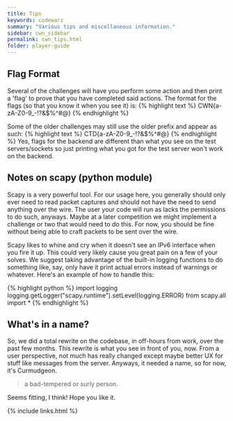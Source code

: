 ```yaml
---
title: Tips
keywords: codewarz
summary: "Various tips and miscellaneous information."
sidebar: cwn_sidebar
permalink: cwn_tips.html
folder: player-guide
---
```


## Flag Format

Several of the challenges will have you perform some action and then print a 'flag' to prove that you have completed said actions. The format for the flags (so that you know it when you see it) is:
{% highlight text %}
CWN{a-zA-Z0-9_-!?&$%^#@}
{% endhighlight %}

Some of the older challenges may still use the older prefix and appear as such:
{% highlight text %}
CTD{a-zA-Z0-9_-!?&$%^#@}
{% endhighlight %}
Yes, flags for the backend are different than what you see on the test servers/sockets so just printing what you got for the test server won't work on the backend.

## Notes on scapy (python module)
Scapy is a very powerful tool. For our usage here, you generally should only ever need to read packet captures and should not have the need to send anything over the wire. The user your code will run as lacks the permissions to do such, anyways. Maybe at a later competition we might implement a challenge or two that would need to do this. For now, you should be fine without being able to craft packets to be sent over the wire.

Scapy likes to whine and cry when it doesn't see an IPv6 interface when you fire it up. This could very likely cause you great pain on a few of your solves. We suggest taking advantage of the built-in logging functions to do something like, say, only have it print actual errors instead of warnings or whatever. Here's an example of how to handle this:

{% highlight python %}
import logging
logging.getLogger("scapy.runtime").setLevel(logging.ERROR)
from scapy.all import *
{% endhighlight %}

## What's in a name?

So, we did a total rewrite on the codebase, in off-hours from work, over the past few months. This rewrite is what you see in front of you, now. From a user perspective, not much has really changed except maybe better UX for stuff like messages from the server. Anyways, it needed a name, so for now, it's Curmudgeon.

>a bad-tempered or surly person.

Seems fitting, I think! Hope you like it.



{% include links.html %}
